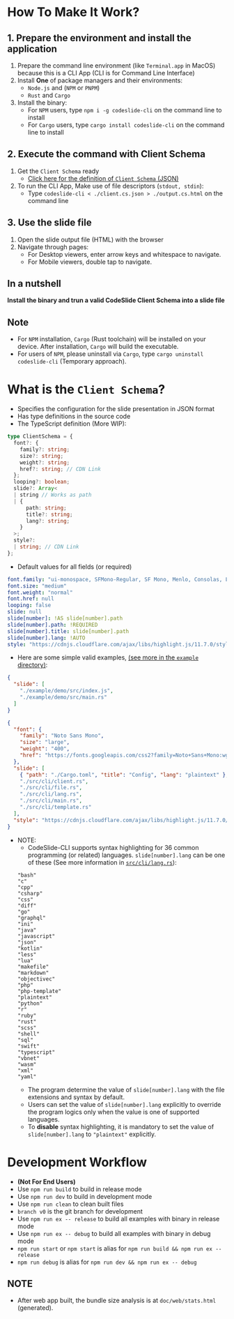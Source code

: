 # How To Make It Work?
## 1. Prepare the environment and install the application
1. Prepare the command line environment (like `Terminal.app` in MacOS)
   because this is a CLI App (CLI is for Command Line Interface)
2. Install **One** of package managers and their environments:
   - `Node.js` and (`NPM` or `PNPM`)
   - `Rust` and `Cargo`
3. Install the binary:
   - For `NPM` users, type `npm i -g codeslide-cli` on the command line to install
   - For `Cargo` users, type `cargo install codeslide-cli` on the command line to install

## 2. Execute the command with Client Schema
1. Get the `Client Schema` ready
   - [Click here for the definition of `Client Schema` (JSON)](#what-is-the-client-schema)
2. To run the CLI App,
   Make use of file descriptors (`stdout, stdin`):
   - Type `codeslide-cli < ./client.cs.json > ./output.cs.html` on the command line

## 3. Use the slide file
1. Open the slide output file (HTML) with the browser
2. Navigate through pages:
   - For Desktop viewers, enter arrow keys and whitespace to navigate.
   - For Mobile viewers, double tap to navigate.

## In a nutshell
**Install the binary and trun a valid CodeSlide Client Schema into a slide file**

## Note
- For `NPM` installation, `Cargo` (Rust toolchain) will be installed
  on your device. After installation, `Cargo` will build the executable.
- For users of `NPM`, please uninstall via `Cargo`,
  type `cargo uninstall codeslide-cli` (Temporary approach).

# What is the `Client Schema`?
- Specifies the configuration for the slide presentation in JSON format
- Has type definitions in the source code
- The TypeScript definition (More WIP):
```ts
type ClientSchema = {
  font?: {
    family?: string;
    size?: string;
    weight?: string;
    href?: string; // CDN Link
  };
  looping?: boolean;
  slide?: Array<
  | string // Works as path
  | {
      path: string;
      title?: string;
      lang?: string;
    }
  >;
  style?:
  | string; // CDN Link
};
```
- Default values for all fields (or required)
```yml
font.family: "ui-monospace, SFMono-Regular, SF Mono, Menlo, Consolas, Liberation Mono, monospace"
font.size: "medium"
font.weight: "normal"
font.href: null
looping: false
slide: null
slide[number]: !AS slide[number].path
slide[number].path: !REQUIRED
slide[number].title: slide[number].path
slide[number].lang: !AUTO
style: "https://cdnjs.cloudflare.com/ajax/libs/highlight.js/11.7.0/styles/github-dark.min.css"
```
- Here are some simple valid examples,
  [(see more in the `example` directory)](https://github.com/AsherJingkongChen/codeslide-cli/tree/main/example):
```json
{
  "slide": [
    "./example/demo/src/index.js",
    "./example/demo/src/main.rs"
  ]
}
```
```json
{
  "font": {
    "family": "Noto Sans Mono",
    "size": "large",
    "weight": "400",
    "href": "https://fonts.googleapis.com/css2?family=Noto+Sans+Mono:wght@400;500;600&display=swap"
  },
  "slide": [
    { "path": "./Cargo.toml", "title": "Config", "lang": "plaintext" },
    "./src/cli/client.rs",
    "./src/cli/file.rs",
    "./src/cli/lang.rs",
    "./src/cli/main.rs",
    "./src/cli/template.rs"
  ],
  "style": "https://cdnjs.cloudflare.com/ajax/libs/highlight.js/11.7.0/styles/atom-one-dark.min.css"
}
```
- NOTE:
  - CodeSlide-CLI supports syntax highlighting for 36 common programming (or related) languages. `slide[number].lang` can be one of these (See more information in [`src/cli/lang.rs`](https://github.com/AsherJingkongChen/codeslide-cli/tree/main/src/cli/lang.rs)):
  ```
  "bash"
  "c"
  "cpp"
  "csharp"
  "css"
  "diff"
  "go"
  "graphql"
  "ini"
  "java"
  "javascript"
  "json"
  "kotlin"
  "less"
  "lua"
  "makefile"
  "markdown"
  "objectivec"
  "php"
  "php-template"
  "plaintext"
  "python"
  "r"
  "ruby"
  "rust"
  "scss"
  "shell"
  "sql"
  "swift"
  "typescript"
  "vbnet"
  "wasm"
  "xml"
  "yaml"
  ```
  - The program determine the value of `slide[number].lang` with the file extensions and syntax by default.
  - Users can set the value of `slide[number].lang` explicitly to override the program logics only when the value is one of supported languages.
  - To **disable** syntax highlighting, it is mandatory to set the value of `slide[number].lang` to `"plaintext"` explicitly.

# Development Workflow
- **(Not For End Users)**
- Use `npm run build` to build in release mode
- Use `npm run dev` to build in development mode
- Use `npm run clean` to clean built files
- `branch v0` is the git branch for development
- Use `npm run ex -- release` to build all examples with binary in release mode
- Use `npm run ex -- debug` to build all examples with binary in debug mode
- `npm run start` or `npm start` is alias for
  `npm run build && npm run ex -- release`
- `npm run debug` is alias for `npm run dev && npm run ex -- debug`

## NOTE
- After web app built, the bundle size analysis is at `doc/web/stats.html`
  (generated).

